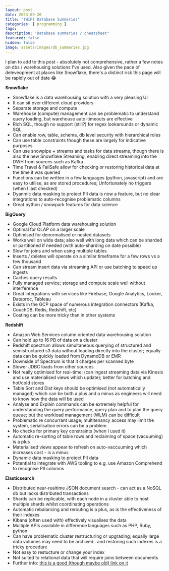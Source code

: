 ```yaml
---
layout: post
date: 2023-09-26
title: "(WIP) Database Summaries"
categories: [ programming ]
tags: 
description: "Database summaries / cheatsheet"
featured: false
hidden: false 
image: assets/images/db_summaries.jpg
---
```


I plan to add to this post - absolutely not comprehensive, rather a few notes on dbs / warehousing solutions I've used. 
Also given the pace of deleveopment at places like Snowflake, there's a distinct risk this page will be rapidly out of date 😂

**Snowflake**

- Snowflake is a data warehousing solution with a very pleasing UI
- It can sit over different cloud providers
- Separate storage and compute
- Warehouse (compute) management can be problematic to understand query loading, but warehouse auto-timeouts are effective
- Rich SQL, though no support (still?) for regex lookarounds or dynamic SQL
- Can enable row, table, schema, db level security with hierarchical roles
- Can use table constraints though these are largely for indicative purposes
- Can use snowpipe + streams and tasks for data streams, though there is also the new Snowflake Streaming, enabling direct streaming into the DWH from sources such as Kafka
- Time Travel & FailSafe allow for checking or restoring historical data at the time it was queried
- Functions can be written in a few languages (python, javascript) and are easy to utilise, as are stored procedures; Unfortunately no triggers (when I last checked)
- Dyanmic data masking to protect PII data is now a feature, but no clear integrations to auto-recognise problematic columns
- Great python / snowpark features for data science


**BigQuery**

- Google Cloud Platform data warehousing solution
- Optimal for OLAP on a larger scale
- Optimised for denormalised or nested datasets
- Works well on wide data; also well with long data which can be sharded or partitioned if needed (with auto-sharding on date possible)
- Slow for joins and when using multiple tables
- Inserts / deletes will operate on a similar timeframe for a few rows vs a few thousand
- Can stream insert data via streaming API or use batching to speed up ingests
- Caches query results
- Fully managed service; storage and compute scale well without interference
- Great integrations with services like Firebase, Google Analytics, Looker, Dataproc, Tableau
- Exists in the GCP space of numerous integration connectors (Kafka, CouchDB, Redis, Redshift, etc)
- Costing can be more tricky than in other systems


**Redshift**

- Amazon Web Services column oriented data warehousing solution
- Can hold up to 16 PB of data on a cluster
- Redshift spectrum allows simultaneous querying of structured and semistructured s3 data without loading directly into the cluster; equally data can be quickly loaded from DynamoDB or EMR
- Downside of Spectrum is that it charges per scanned byte
- Slower JDBC loads from other sources
- Not really optimised for real-time; (can ingest streaming data via Kinesis and use materialised views which update); better for batching and hot/cold stores
- Table Sort and Dist keys should be optimised (not automatically managed) which can be both a plus and a minus as engineers will need to know how the data will be used
- Analyse and Explain commands can be extremely helpful for understanding the query performance, query plan and to plan the query queue; but the workload management (WLM) can be difficult
- Problematic re concurrant usage; multitenancy access may limit the system, serialisation errors can be a problem
- No checks for primary key constraints (when I used it)
- Automatic re-sorting of table rows and reclaiming of space (vacuuming) is a plus
- Materialised views appear to refresh on auto-vaccuuming which increases cost - is a minus
- Dynamic data masking to protect PII data
- Potential to integrate with AWS tooling to e.g. use Amazon Comprehend to recognise PII columns


**Elasticsearch**

- Distributed near-realtime JSON document search - can act as a NoSQL db but lacks distributed transactions
- Shards can be replicable, with each node in a cluster able to host multiple shards whilst coordinating operations
- Automatic rebalancing and rerouting is a plus, as is the effectiveness of their indexes
- Kibana (often used with) effectively visualises the data
- Multiple APIs available in difference languages such as PHP, Ruby, python
- Can have problematic cluster restructuring or upgrading; equally large data volumes may need to be archived.. and restoring such indexes is a tricky procedure
- Not easy to restucture or change your index
- Not suited to relational data that will require joins between documents
- Further info: [this is a good (though maybe old) link on it](https://www.datadoghq.com/blog/monitor-elasticsearch-performance-metrics/)
